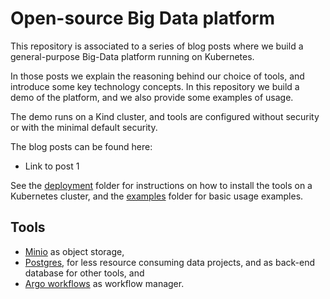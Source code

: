 # Open-source Big Data platform

This repository is associated to a series of blog posts where we build a general-purpose Big-Data platform running on Kubernetes. 

In those posts we explain the reasoning behind our choice of tools, and introduce some key technology concepts. In this repository we build a demo of the platform, and we also provide some examples of usage.

The demo runs on a Kind cluster, and tools are configured without security or with the minimal default security.

The blog posts can be found here:
   - Link to post 1

See the [deployment](deployment/) folder for instructions on how to install the tools on a Kubernetes cluster, and the [examples](examples/) folder for basic usage examples.

## Tools

- [Minio](https://min.io/) as object storage,
- [Postgres](https://www.postgresql.org/), for less resource consuming data projects, and as back-end database for other tools, and
- [Argo workflows](https://argoproj.github.io/argo-workflows/) as workflow manager.



